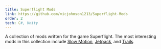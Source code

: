 ```yaml
---
title: Superflight Mods
link: https://github.com/vicjohnson1213/Superflight-Mods
order: 2
tech: C#, Unity
---
```


A collection of mods written for the game Superflight. The most interesting mods in this collection include [Slow Motion](https://github.com/vicjohnson1213/Superflight-Mods/tree/master/SlowMotion), [Jetpack](https://github.com/vicjohnson1213/Superflight-Mods/tree/master/Jetpack), and [Trails](https://github.com/vicjohnson1213/Superflight-Mods/tree/master/Trails).
